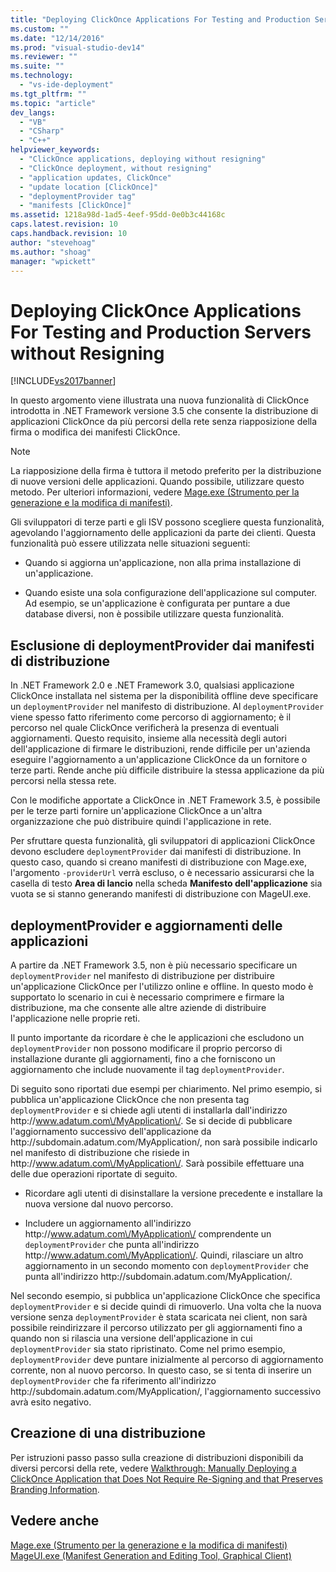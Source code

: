 ```yaml
---
title: "Deploying ClickOnce Applications For Testing and Production Servers without Resigning | Microsoft Docs"
ms.custom: ""
ms.date: "12/14/2016"
ms.prod: "visual-studio-dev14"
ms.reviewer: ""
ms.suite: ""
ms.technology: 
  - "vs-ide-deployment"
ms.tgt_pltfrm: ""
ms.topic: "article"
dev_langs: 
  - "VB"
  - "CSharp"
  - "C++"
helpviewer_keywords: 
  - "ClickOnce applications, deploying without resigning"
  - "ClickOnce deployment, without resigning"
  - "application updates, ClickOnce"
  - "update location [ClickOnce]"
  - "deploymentProvider tag"
  - "manifests [ClickOnce]"
ms.assetid: 1218a98d-1ad5-4eef-95dd-0e0b3c44168c
caps.latest.revision: 10
caps.handback.revision: 10
author: "stevehoag"
ms.author: "shoag"
manager: "wpickett"
---
```

# Deploying ClickOnce Applications For Testing and Production Servers without Resigning
[!INCLUDE[vs2017banner](../code-quality/includes/vs2017banner.md)]

In questo argomento viene illustrata una nuova funzionalità di ClickOnce introdotta in .NET Framework versione 3.5 che consente la distribuzione di applicazioni ClickOnce da più percorsi della rete senza riapposizione della firma o modifica dei manifesti ClickOnce.  
  
> [!NOTE]
>  La riapposizione della firma è tuttora il metodo preferito per la distribuzione di nuove versioni delle applicazioni.  Quando possibile, utilizzare questo metodo.  Per ulteriori informazioni, vedere [Mage.exe \(Strumento per la generazione e la modifica di manifesti\)](../Topic/Mage.exe%20\(Manifest%20Generation%20and%20Editing%20Tool\).md).  
  
 Gli sviluppatori di terze parti e gli ISV possono scegliere questa funzionalità, agevolando l'aggiornamento delle applicazioni da parte dei clienti.  Questa funzionalità può essere utilizzata nelle situazioni seguenti:  
  
-   Quando si aggiorna un'applicazione, non alla prima installazione di un'applicazione.  
  
-   Quando esiste una sola configurazione dell'applicazione sul computer.  Ad esempio, se un'applicazione è configurata per puntare a due database diversi, non è possibile utilizzare questa funzionalità.  
  
## Esclusione di deploymentProvider dai manifesti di distribuzione  
 In .NET Framework 2.0 e .NET Framework 3.0, qualsiasi applicazione ClickOnce installata nel sistema per la disponibilità offline deve specificare un `deploymentProvider` nel manifesto di distribuzione.  Al `deploymentProvider` viene spesso fatto riferimento come percorso di aggiornamento; è il percorso nel quale ClickOnce verificherà la presenza di eventuali aggiornamenti.  Questo requisito, insieme alla necessità degli autori dell'applicazione di firmare le distribuzioni, rende difficile per un'azienda eseguire l'aggiornamento a un'applicazione ClickOnce da un fornitore o terze parti.  Rende anche più difficile distribuire la stessa applicazione da più percorsi nella stessa rete.  
  
 Con le modifiche apportate a ClickOnce in .NET Framework 3.5, è possibile per le terze parti fornire un'applicazione ClickOnce a un'altra organizzazione che può distribuire quindi l'applicazione in rete.  
  
 Per sfruttare questa funzionalità, gli sviluppatori di applicazioni ClickOnce devono escludere `deploymentProvider` dai manifesti di distribuzione.  In questo caso, quando si creano manifesti di distribuzione con Mage.exe, l'argomento `-providerUrl` verrà escluso, o è necessario assicurarsi che la casella di testo **Area di lancio** nella scheda **Manifesto dell'applicazione** sia vuota se si stanno generando manifesti di distribuzione con MageUI.exe.  
  
## deploymentProvider e aggiornamenti delle applicazioni  
 A partire da .NET Framework 3.5, non è più necessario specificare un `deploymentProvider` nel manifesto di distribuzione per distribuire un'applicazione ClickOnce per l'utilizzo online e offline.  In questo modo è supportato lo scenario in cui è necessario comprimere e firmare la distribuzione, ma che consente alle altre aziende di distribuire l'applicazione nelle proprie reti.  
  
 Il punto importante da ricordare è che le applicazioni che escludono un `deploymentProvider` non possono modificare il proprio percorso di installazione durante gli aggiornamenti, fino a che forniscono un aggiornamento che include nuovamente il tag `deploymentProvider`.  
  
 Di seguito sono riportati due esempi per chiarimento.  Nel primo esempio, si pubblica un'applicazione ClickOnce che non presenta tag `deploymentProvider` e si chiede agli utenti di installarla dall'indirizzo http:\/\/www.adatum.com\/MyApplication\/.  Se si decide di pubblicare l'aggiornamento successivo dell'applicazione da http:\/\/subdomain.adatum.com\/MyApplication\/, non sarà possibile indicarlo nel manifesto di distribuzione che risiede in http:\/\/www.adatum.com\/MyApplication\/.  Sarà possibile effettuare una delle due operazioni riportate di seguito.  
  
-   Ricordare agli utenti di disinstallare la versione precedente e installare la nuova versione dal nuovo percorso.  
  
-   Includere un aggiornamento all'indirizzo http:\/\/www.adatum.com\/MyApplication\/ comprendente un `deploymentProvider` che punta all'indirizzo http:\/\/www.adatum.com\/MyApplication\/.  Quindi, rilasciare un altro aggiornamento in un secondo momento con `deploymentProvider` che punta all'indirizzo http:\/\/subdomain.adatum.com\/MyApplication\/.  
  
 Nel secondo esempio, si pubblica un'applicazione ClickOnce che specifica `deploymentProvider` e si decide quindi di rimuoverlo.  Una volta che la nuova versione senza `deploymentProvider` è stata scaricata nei client, non sarà possibile reindirizzare il percorso utilizzato per gli aggiornamenti fino a quando non si rilascia una versione dell'applicazione in cui `deploymentProvider` sia stato ripristinato.  Come nel primo esempio, `deploymentProvider` deve puntare inizialmente al percorso di aggiornamento corrente, non al nuovo percorso.  In questo caso, se si tenta di inserire un `deploymentProvider` che fa riferimento all'indirizzo http:\/\/subdomain.adatum.com\/MyApplication\/, l'aggiornamento successivo avrà esito negativo.  
  
## Creazione di una distribuzione  
 Per istruzioni passo passo sulla creazione di distribuzioni disponibili da diversi percorsi della rete, vedere [Walkthrough: Manually Deploying a ClickOnce Application that Does Not Require Re\-Signing and that Preserves Branding Information](../deployment/walkthrough-manually-deploying-a-clickonce-application-that-does-not-require-re-signing-and-that-preserves-branding-information.md).  
  
## Vedere anche  
 [Mage.exe \(Strumento per la generazione e la modifica di manifesti\)](../Topic/Mage.exe%20\(Manifest%20Generation%20and%20Editing%20Tool\).md)   
 [MageUI.exe \(Manifest Generation and Editing Tool, Graphical Client\)](../Topic/MageUI.exe%20\(Manifest%20Generation%20and%20Editing%20Tool,%20Graphical%20Client\).md)
